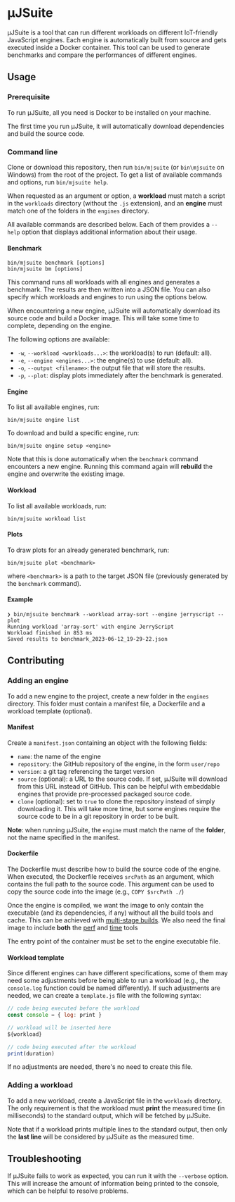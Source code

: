 # μJSuite

μJSuite is a tool that can run different workloads on different IoT-friendly JavaScript engines. Each engine is automatically built from source and gets executed inside a Docker container. This tool can be used to generate benchmarks and compare the performances of different engines.

## Usage

### Prerequisite

To run μJSuite, all you need is Docker to be installed on your machine.

The first time you run μJSuite, it will automatically download dependencies and build the source code.

### Command line

Clone or download this repository, then run `bin/mjsuite` (or `bin\mjsuite` on Windows) from the root of the project. To get a list of available commands and options, run `bin/mjsuite help`.

When requested as an argument or option, a **workload** must match a script in the `workloads` directory (without the `.js` extension), and an **engine** must match one of the folders in the `engines` directory.

All available commands are described below. Each of them provides a `--help` option that displays additional information about their usage.

#### Benchmark

```
bin/mjsuite benchmark [options]
bin/mjsuite bm [options]
```

This command runs all workloads with all engines and generates a benchmark. The results are then written into a JSON file. You can also specify which workloads and engines to run using the options below.

When encountering a new engine, μJSuite will automatically download its source code and build a Docker image. This will take some time to complete, depending on the engine.

The following options are available:

- `-w`, `--workload <workloads...>`: the workload(s) to run (default: all). 
- `-e`, `--engine <engines...>`: the engine(s) to use (default: all).
- `-o`, `--output <filename>`: the output file that will store the results.
- `-p`, `--plot`: display plots immediately after the benchmark is generated.

#### Engine

To list all available engines, run:

```
bin/mjsuite engine list
```

To download and build a specific engine, run:

```
bin/mjsuite engine setup <engine>
```

Note that this is done automatically when the `benchmark` command encounters a new engine. Running this command again will **rebuild** the engine and overwrite the existing image.

#### Workload

To list all available workloads, run:

```
bin/mjsuite workload list
```

#### Plots

To draw plots for an already generated benchmark, run:

```
bin/mjsuite plot <benchmark>
```

where `<benchmark>` is a path to the target JSON file (previously generated by the `benchmark` command).

#### Example

```
❯ bin/mjsuite benchmark --workload array-sort --engine jerryscript --plot
Running workload 'array-sort' with engine JerryScript
Workload finished in 853 ms
Saved results to benchmark_2023-06-12_19-29-22.json
```

## Contributing

### Adding an engine

To add a new engine to the project, create a new folder in the `engines` directory. This folder must contain a manifest file, a Dockerfile and a workload template (optional).

#### Manifest

Create a `manifest.json` containing an object with the following fields:

- `name`: the name of the engine
- `repository`: the GitHub repository of the engine, in the form `user/repo`
- `version`: a git tag referencing the target version
- `source` (optional): a URL to the source code. If set, μJSuite will download from this URL instead of GitHub. This can be helpful with embeddable engines that provide pre-processed packaged source code.
- `clone` (optional): set to `true` to clone the repository instead of simply downloading it. This will take more time, but some engines require the source code to be in a git repository in order to be built.

**Note**: when running μJSuite, the `engine` must match the name of the **folder**, not the name specified in the manifest.

#### Dockerfile

The Dockerfile must describe how to build the source code of the engine. When executed, the Dockerfile receives `srcPath` as an argument, which contains the full path to the source code. This argument can be used to copy the source code into the image (e.g., `COPY $srcPath ./`)

Once the engine is compiled, we want the image to only contain the executable (and its dependencies, if any) without all the build tools and cache. This can be achieved with [multi-stage builds](https://docs.docker.com/build/building/multi-stage/). We also need the final image to include **both** the [perf](https://perf.wiki.kernel.org/) and [time](https://en.wikipedia.org/wiki/Time_(Unix)) tools

The entry point of the container must be set to the engine executable file.

#### Workload template

Since different engines can have different specifications, some of them may need some adjustments before being able to run a workload (e.g., the `console.log` function could be named differently). If such adjustments are needed, we can create a `template.js` file with the following syntax:

```js
// code being executed before the workload
const console = { log: print }

// workload will be inserted here
${workload}

// code being executed after the workload
print(duration)
```

If no adjustments are needed, there's no need to create this file.

### Adding a workload

To add a new workload, create a JavaScript file in the `workloads` directory. The only requirement is that the workload must **print** the measured time (in milliseconds) to the standard output, which will be fetched by μJSuite.

Note that if a workload prints multiple lines to the standard output, then only the **last line** will be considered by μJSuite as the measured time.

## Troubleshooting

If μJSuite fails to work as expected, you can run it with the `--verbose` option. This will increase the amount of information being printed to the console, which can be helpful to resolve problems.
